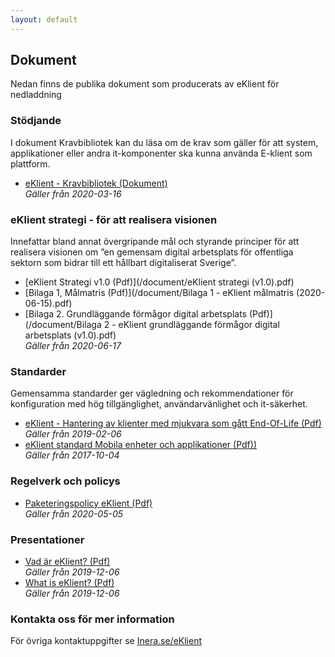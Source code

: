 ```yaml
---
layout: default
---
```

## Dokument

Nedan finns de publika dokument som producerats av eKlient för nedladdning

### Stödjande
I dokument Kravbibliotek kan du läsa om de krav som gäller för att system, applikationer eller andra it-komponenter ska kunna använda E-klient som plattform.
* [eKlient - Kravbibliotek (Dokument)](/document/eklient_kravbibliotek.pdf)  
*Gäller från 2020-03-16*

### eKlient strategi - för att realisera visionen
Innefattar bland annat övergripande mål och styrande principer för att realisera visionen om ”en gemensam digital arbetsplats för offentliga sektorn som bidrar till ett hållbart digitaliserat Sverige”.  
* [eKlient Strategi v1.0 (Pdf)](/document/eKlient strategi (v1.0).pdf)  
* [Bilaga 1, Målmatris (Pdf)](/document/Bilaga 1 - eKlient målmatris (2020-06-15).pdf)  
* [Bilaga 2. Grundläggande förmågor digital arbetsplats (Pdf)](/document/Bilaga 2 - eKlient grundläggande förmågor digital arbetsplats (v1.0).pdf)  
*Gäller från 2020-06-17*

### Standarder
Gemensamma standarder ger vägledning och rekommendationer för konfiguration med hög tillgänglighet, användarvänlighet och it-säkerhet.
* [eKlient - Hantering av klienter med mjukvara som gått End-Of-Life (Pdf)](/document/eklient_hantering_av_klienter_med_mjukvara_som_gatt_end_of_life.pdf)  
*Gäller från 2019-02-06*
* [eKlient standard Mobila enheter och applikationer (Pdf))](/document/e-klient_standard_mobila_enheter_och_appar.pdf)  
*Gäller från 2017-10-04*

### Regelverk och policys
* [Paketeringspolicy eKlient (Pdf)](/document/paketeringspolicy_eklient.pdf)  
*Gäller från 2020-05-05*

### Presentationer
* [Vad är eKlient? (Pdf)](/document/vad_ar_e-klient_svenska.pdf)  
*Gäller från 2019-12-06*
* [What is eKlient? (Pdf)](/document/what_is_e-klient_english.pdf)  
*Gäller från 2019-12-06*

### Kontakta oss för mer information
För övriga kontaktuppgifter se [Inera.se/eKlient](https://inera.se/eKlient)
